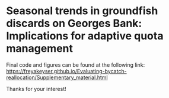 # Seasonal trends in groundfish discards on Georges Bank: Implications for adaptive quota management

Final code and figures can be found at the following link:
https://freyakeyser.github.io/Evaluating-bycatch-reallocation/Supplementary_material.html

Thanks for your interest!
